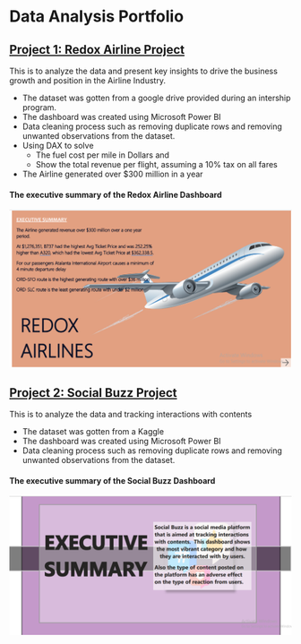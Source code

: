 # Data Analysis Portfolio

## [Project 1: Redox Airline Project](https://github.com/DataSoji/PowerBI-Portfolio/blob/main/Redox%20Airlines.pdf)

 This is to analyze the data and present key insights to drive the business growth and position in the Airline Industry.
 
 * The dataset was gotten from a google drive provided during an intership program.
 * The dashboard was created using Microsoft Power BI
 * Data cleaning process such as removing duplicate rows and removing unwanted observations from the dataset.
 * Using DAX to solve 
    * The fuel cost per mile in Dollars  and
    * Show the total revenue per flight, assuming a 10% tax on all fares 
 * The Airline generated over $300 million in a year 

#### The executive summary of the Redox Airline Dashboard 

![](Summary%20Page.png)



## [Project 2: Social Buzz Project](https://github.com/DataSoji/PowerBI-Portfolio/blob/main/Social%20Buzz.pdf)

 This is to analyze the data and tracking interactions with contents
 
 * The dataset was gotten from a Kaggle
 * The dashboard was created using Microsoft Power BI
 * Data cleaning process such as removing duplicate rows and removing unwanted observations from the dataset.

#### The executive summary of the Social Buzz Dashboard 

![](Social%20Buzz%20Summary%20Page%20(2).png)



